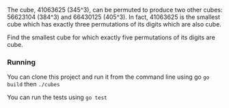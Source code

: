 The cube, 41063625 (345^3), can be permuted to produce two other cubes: 56623104 (384^3) and 66430125 (405^3). In fact,
41063625 is the smallest cube which has exactly three permutations of its digits which are also cube.

Find the smallest cube for which exactly five permutations of its digits are cube.

### Running
You can clone this project and run it from the command line using go
`go build` then `./cubes`

You can run the tests using
`go test`

